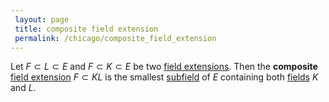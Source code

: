 ```yaml
---
 layout: page
 title: composite field extension
 permalink: /chicago/composite_field_extension
---
```

Let $F\subset L\subset E$ and $F\subset K\subset E$ be two [field extensions](https://mathgloss.github.io/MathGloss/field_extension). Then the **composite** [field extension](https://mathgloss.github.io/MathGloss/field_extension) $F\subset KL$ is the smallest [subfield](https://mathgloss.github.io/MathGloss/subfield) of $E$ containing both [fields](https://mathgloss.github.io/MathGloss/field) $K$ and $L$. 